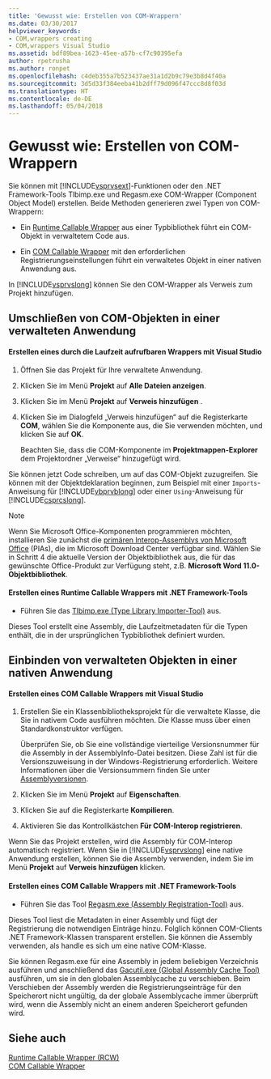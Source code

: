 ```yaml
---
title: 'Gewusst wie: Erstellen von COM-Wrappern'
ms.date: 03/30/2017
helpviewer_keywords:
- COM,wrappers creating
- COM,wrappers Visual Studio
ms.assetid: bdf89bea-1623-45ee-a57b-cf7c90395efa
author: rpetrusha
ms.author: ronpet
ms.openlocfilehash: c4deb355a7b523437ae31a1d2b9c79e3b8d4f40a
ms.sourcegitcommit: 3d5d33f384eeba41b2dff79d096f47ccc8d8f03d
ms.translationtype: HT
ms.contentlocale: de-DE
ms.lasthandoff: 05/04/2018
---
```

# <a name="how-to-create-com-wrappers"></a>Gewusst wie: Erstellen von COM-Wrappern
Sie können mit [!INCLUDE[vsprvsext](../../../includes/vsprvsext-md.md)]-Funktionen oder den .NET Framework-Tools Tlbimp.exe und Regasm.exe COM-Wrapper (Component Object Model) erstellen. Beide Methoden generieren zwei Typen von COM-Wrappern:  
  
-   Ein [Runtime Callable Wrapper](../../../docs/framework/interop/runtime-callable-wrapper.md) aus einer Typbibliothek führt ein COM-Objekt in verwaltetem Code aus.  
  
-   Ein [COM Callable Wrapper](../../../docs/framework/interop/com-callable-wrapper.md) mit den erforderlichen Registrierungseinstellungen führt ein verwaltetes Objekt in einer nativen Anwendung aus.  
  
 In [!INCLUDE[vsprvslong](../../../includes/vsprvslong-md.md)] können Sie den COM-Wrapper als Verweis zum Projekt hinzufügen.  
  
## <a name="wrapping-com-objects-in-a-managed-application"></a>Umschließen von COM-Objekten in einer verwalteten Anwendung  
  
#### <a name="to-create-a-runtime-callable-wrapper-using-visual-studio"></a>Erstellen eines durch die Laufzeit aufrufbaren Wrappers mit Visual Studio  
  
1.  Öffnen Sie das Projekt für Ihre verwaltete Anwendung.  
  
2.  Klicken Sie im Menü **Projekt** auf **Alle Dateien anzeigen**.  
  
3.  Klicken Sie im Menü **Projekt** auf **Verweis hinzufügen** .  
  
4.  Klicken Sie im Dialogfeld „Verweis hinzufügen“ auf die Registerkarte **COM**, wählen Sie die Komponente aus, die Sie verwenden möchten, und klicken Sie auf **OK**.  
  
     Beachten Sie, dass die COM-Komponente im **Projektmappen-Explorer** dem Projektordner „Verweise“ hinzugefügt wird.  
  
 Sie können jetzt Code schreiben, um auf das COM-Objekt zuzugreifen. Sie können mit der Objektdeklaration beginnen, zum Beispiel mit einer `Imports`-Anweisung für [!INCLUDE[vbprvblong](../../../includes/vbprvblong-md.md)] oder einer `Using`-Anweisung für [!INCLUDE[csprcslong](../../../includes/csprcslong-md.md)].  
  
> [!NOTE]
>  Wenn Sie Microsoft Office-Komponenten programmieren möchten, installieren Sie zunächst die [primären Interop-Assemblys von Microsoft Office](http://go.microsoft.com/fwlink/?LinkId=50479) (PIAs), die im Microsoft Download Center verfügbar sind. Wählen Sie in Schritt 4 die aktuelle Version der Objektbibliothek aus, die für das gewünschte Office-Produkt zur Verfügung steht, z.B. **Microsoft Word 11.0-Objektbibliothek**.  
  
#### <a name="to-create-a-runtime-callable-wrapper-using-net-framework-tools"></a>Erstellen eines Runtime Callable Wrappers mit .NET Framework-Tools  
  
-   Führen Sie das [Tlbimp.exe (Type Library Importer-Tool)](../../../docs/framework/tools/tlbimp-exe-type-library-importer.md) aus.  
  
 Dieses Tool erstellt eine Assembly, die Laufzeitmetadaten für die Typen enthält, die in der ursprünglichen Typbibliothek definiert wurden.  
  
## <a name="wrapping-managed-objects-in-a-native-application"></a>Einbinden von verwalteten Objekten in einer nativen Anwendung  
  
#### <a name="to-create-a-com-callable-wrapper-using-visual-studio"></a>Erstellen eines COM Callable Wrappers mit Visual Studio  
  
1.  Erstellen Sie ein Klassenbibliotheksprojekt für die verwaltete Klasse, die Sie in nativem Code ausführen möchten. Die Klasse muss über einen Standardkonstruktor verfügen.  
  
     Überprüfen Sie, ob Sie eine vollständige vierteilige Versionsnummer für die Assembly in der AssemblyInfo-Datei besitzen. Diese Zahl ist für die Versionszuweisung in der Windows-Registrierung erforderlich. Weitere Informationen über die Versionsummern finden Sie unter [Assemblyversionen](../../../docs/framework/app-domains/assembly-versioning.md).  
  
2.  Klicken Sie im Menü **Projekt** auf **Eigenschaften**.  
  
3.  Klicken Sie auf die Registerkarte **Kompilieren**.  
  
4.  Aktivieren Sie das Kontrollkästchen **Für COM-Interop registrieren**.  
  
 Wenn Sie das Projekt erstellen, wird die Assembly für COM-Interop automatisch registriert. Wenn Sie in [!INCLUDE[vsprvslong](../../../includes/vsprvslong-md.md)] eine native Anwendung erstellen, können Sie die Assembly verwenden, indem Sie im Menü **Projekt** auf **Verweis hinzufügen** klicken.  
  
#### <a name="to-create-a-com-callable-wrapper-using-net-framework-tools"></a>Erstellen eines COM Callable Wrappers mit .NET Framework-Tools  
  
-   Führen Sie das Tool [Regasm.exe (Assembly Registration-Tool)](../../../docs/framework/tools/regasm-exe-assembly-registration-tool.md) aus.  
  
 Dieses Tool liest die Metadaten in einer Assembly und fügt der Registrierung die notwendigen Einträge hinzu. Folglich können COM-Clients .NET Framework-Klassen transparent erstellen. Sie können die Assembly verwenden, als handle es sich um eine native COM-Klasse.  
  
 Sie können Regasm.exe für eine Assembly in jedem beliebigen Verzeichnis ausführen und anschließend das [Gacutil.exe (Global Assembly Cache Tool)](../../../docs/framework/tools/gacutil-exe-gac-tool.md) ausführen, um sie in den globalen Assemblycache zu verschieben. Beim Verschieben der Assembly werden die Registrierungseinträge für den Speicherort nicht ungültig, da der globale Assemblycache immer überprüft wird, wenn die Assembly nicht an einem anderen Speicherort gefunden wird.  
  
## <a name="see-also"></a>Siehe auch  
 [Runtime Callable Wrapper (RCW)](../../../docs/framework/interop/runtime-callable-wrapper.md)  
 [COM Callable Wrapper](../../../docs/framework/interop/com-callable-wrapper.md)
